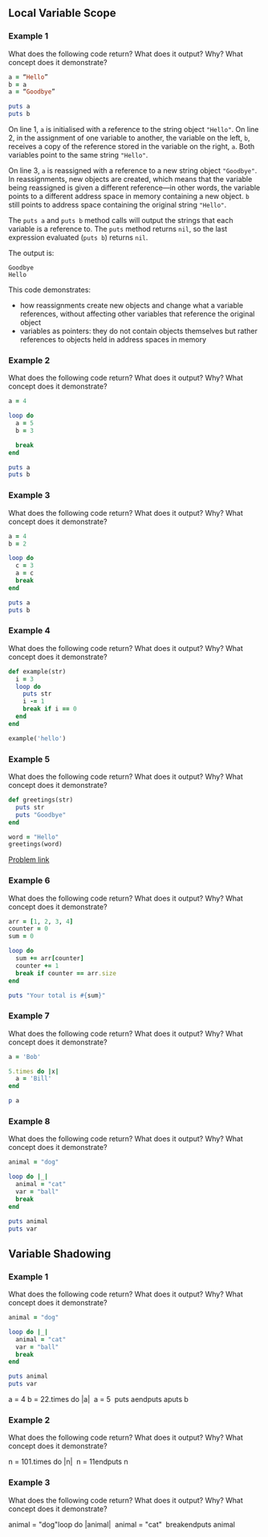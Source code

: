 ## Local Variable Scope

### Example 1

What does the following code return? What does it output? Why? What concept does it demonstrate?

```ruby
a = “Hello”
b = a
a = “Goodbye”

puts a
puts b
```

On line 1, `a` is initialised with a reference to the string object `"Hello"`. On line 2, in the assignment of one variable to another, the variable on the left, `b`, receives a copy of the reference stored in the variable on the right, `a`. Both variables point to the same string `"Hello"`.

On line 3, `a` is reassigned with a reference to a new string object `"Goodbye"`. In reassignments, new objects are created, which means that the variable being reassigned is given a different reference—in other words, the variable points to a different address space in memory containing a new object. `b` still points to address space containing the original string `"Hello"`.

The `puts a` and `puts b` method calls will output the strings that each variable is a reference to. The `puts` method returns `nil`, so the last expression evaluated (`puts b`) returns `nil`.

The output is:

```
Goodbye
Hello
```

This code demonstrates:
- how reassignments create new objects and change what a variable references, without affecting other variables that reference the original object
- variables as pointers: they do not contain objects themselves but rather references to objects held in address spaces in memory

### Example 2

What does the following code return? What does it output? Why? What concept does it demonstrate?

```ruby
a = 4

loop do  
  a = 5  
  b = 3

  break
end

puts a
puts b
```

### Example 3

What does the following code return? What does it output? Why? What concept does it demonstrate?

```ruby
a = 4
b = 2

loop do  
  c = 3  
  a = c  
  break
end

puts a
puts b
```

### Example 4

What does the following code return? What does it output? Why? What concept does it demonstrate?

```ruby
def example(str)
  i = 3  
  loop do    
    puts str    
    i -= 1    
    break if i == 0  
  end
end

example('hello')
```

### Example 5

What does the following code return? What does it output? Why? What concept does it demonstrate?

```ruby
def greetings(str)  
  puts str  
  puts "Goodbye"
end

word = "Hello"
greetings(word)
```

[Problem link](https://launchschool.com/lessons/a0f3cd44/assignments/9e9e907c)

### Example 6

What does the following code return? What does it output? Why? What concept does it demonstrate?

```ruby
arr = [1, 2, 3, 4]
counter = 0
sum = 0

loop do  
  sum += arr[counter]  
  counter += 1  
  break if counter == arr.size
end 

puts "Your total is #{sum}"
```

### Example 7

What does the following code return? What does it output? Why? What concept does it demonstrate?

```ruby
a = 'Bob'

5.times do |x|  
  a = 'Bill'
end

p a
```

### Example 8

What does the following code return? What does it output? Why? What concept does it demonstrate?

```ruby
animal = "dog"

loop do |_|  
  animal = "cat"  
  var = "ball"  
  break
end

puts animal
puts var
```

## Variable Shadowing

### Example 1

What does the following code return? What does it output? Why? What concept does it demonstrate?

```ruby
animal = "dog"

loop do |_|  
  animal = "cat"  
  var = "ball"  
  break
end

puts animal
puts var
```

a = 4 b = 22.times do |a|  a = 5  puts aendputs aputs b

### Example 2

What does the following code return? What does it output? Why? What concept does it demonstrate?

n = 101.times do |n|  n = 11endputs n

### Example 3

What does the following code return? What does it output? Why? What concept does it demonstrate?

animal = "dog"loop do |animal|  animal = "cat"  breakendputs animal